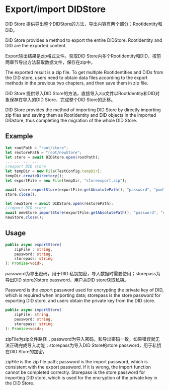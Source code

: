 # Export/import DIDStore

DID Store 提供导出整个DIDStore的方法，导出内容有两个部分：RootIdentity和DID。

DID Store provides a method to export the entire DIDStore. RootIdentity and DID are the exported content.

Export输出结果是zip格式文件。获取DID Store内多个RootIdentity和DID，按前两章节导出方法获取数据文件，保存在zip中。

The exported result is a zip file. To get multiple RootIdentities and DIDs from the DID store, users need to obtain data files according to the export methods in the previous two chapters, and then save them in zip file.

DID Store 提供导入DID Store的方法，直接导入zip文件以RootIdentity和DID对象保存在导入的DID Store，完成整个DID Store的迁移。

DID Store provides the method of importing DID Store by directly importing zip files and saving them as RootIdentity and DID objects in the imported DIDstore, thus completing the migration of the whole DID Store.

## Example

```typescript
let rootPath = "root/store";
let restorePath = "root/newStore";
let store = await DIDStore.open(rootPath);
... ... ... ... 
//export DID store
let tempDir = new File(TestConfig.tempDir);
tempDir.createDirectory();
let exportFile = new File(tempDir, "storeexport.zip");

await store.exportStore(exportFile.getAbsolutePath(), "password", "pwd");
store.close();

let newStore = await DIDStore.open(restorePath);
//import DID store
await newStore.importStore(exportFile.getAbsolutePath(), "password", "newpwd");
newStore.close();
```

## Usage

```typescript
public async exportStore(
    zipFile : string,
    password: string,
    storepass: string
): Promise<void>;
```

password为导出密码，用于DID 私钥加密，导入数据时需要使用；storepass为导出DID store的store password，用户从DID store获取私钥。

Password is the export password used for encrypting the private key of DID, which is required when importing data; storepass is the store password for exporting DID store, and users obtain the private key from the DID store.

```typescript
public async importStore(
    zipFile: string,
    password: string,
    storepass: string
): Promise<void>;
```

zipFile为zip文件路径；password为导入密码，和导出密码一致，如果错误就无法正确完成导入功能；storepass为导入DID Store的store password，用于私钥在DID Store的加密。

zipFile is the zip file path; password is the import password, which is consistent with the export password. If it is wrong, the import function cannot be completed correctly. Storepass is the store password for importing DID store, which is used for the encryption of the private key in the DID Store.
